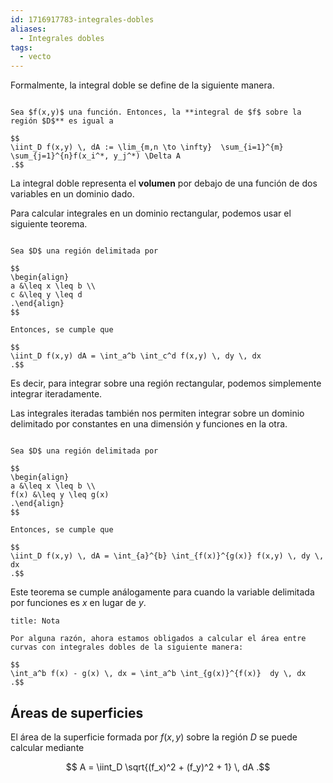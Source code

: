 ```yaml
---
id: 1716917783-integrales-dobles
aliases:
  - Integrales dobles
tags:
  - vecto
---
```


Formalmente, la integral doble se define de la siguiente manera.

```ad-definition

Sea $f(x,y)$ una función. Entonces, la **integral de $f$ sobre la región $D$** es igual a

$$
\iint_D f(x,y) \, dA := \lim_{m,n \to \infty}  \sum_{i=1}^{m} \sum_{j=1}^{n}f(x_i^*, y_j^*) \Delta A
.$$

```

La integral doble representa el **volumen** por debajo de una función de dos variables en un dominio dado.

Para calcular integrales en un dominio rectangular, podemos usar el siguiente teorema.

```ad-theorem

Sea $D$ una región delimitada por

$$
\begin{align}
a &\leq x \leq b \\
c &\leq y \leq d
.\end{align}
$$

Entonces, se cumple que

$$
\iint_D f(x,y) dA = \int_a^b \int_c^d f(x,y) \, dy \, dx
.$$

```

Es decir, para integrar sobre una región rectangular, podemos simplemente integrar iteradamente.

Las integrales iteradas también nos permiten integrar sobre un dominio delimitado por constantes en una dimensión y funciones en la otra.

```ad-theorem

Sea $D$ una región delimitada por

$$
\begin{align}
a &\leq x \leq b \\
f(x) &\leq y \leq g(x)
.\end{align}
$$

Entonces, se cumple que

$$
\iint_D f(x,y) \, dA = \int_{a}^{b} \int_{f(x)}^{g(x)} f(x,y) \, dy \, dx
.$$

```

Este teorema se cumple análogamente para cuando la variable delimitada por funciones es $x$ en lugar de $y$.

```ad-note
title: Nota

Por alguna razón, ahora estamos obligados a calcular el área entre curvas con integrales dobles de la siguiente manera:

$$
\int_a^b f(x) - g(x) \, dx = \int_a^b \int_{g(x)}^{f(x)}  dy \, dx
.$$

```

## Áreas de superficies

El área de la superficie formada por $f(x,y)$ sobre la región $D$ se puede calcular mediante

$$
A = \iint_D \sqrt{(f_x)^2 + (f_y)^2 + 1} \, dA
.$$
